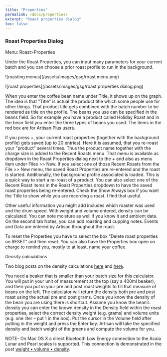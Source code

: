 ```yaml
---
title: "Properties"
permalink: /docs/properties/
excerpt: "Roast properties dialog"
toc: false
---
```

### Roast Properties Dialog

Menu: Roast>Properties

Under the Roast Properties, you can input many parameters for your current batch and you can choose a prior roast profile to run in the background.

![roasting menus](/assets/images/gsg/roast menu.png)

![roast properties](/assets/images/gsg/roast properties dialog.png)

When you enter the coffee bean name under Title, it shows up on the graph.  The idea is that "Title" is actual the product title which some people use for other things. That product title gets combined with the batch number to be rendered as title on the profile. The beans you use can be specified in the beans field.  So for example you have a product called Holiday Roast and in the bean field you enter the three types of beans you used.  The items in the red box are for Artisan.Plus users.  

If you press +, your current roast properties (together with the background profile) gets saved (up to 20 entries). Here it is assumed, that you re-roast your "product" several times. Thus the product name together with the charge size is added to the Recent Roasts menu. That menu is available as dropdown in the Roast Properties dialog next to the + and also as menu item under Files >> New. If you select one of those Recent Roasts from the File >> New menu, the saved Roast Properties are re-entered and the roast is started. Additionally, the background profile associated is loaded. This is a quick way to start a re-roast of a product. You can also select one of the Recent Roast items in the Roast Properties dropdown to have the saved roast properties being re-entered.  Check the Show Always box if you want the Title to show while you are recording a roast.  I find that useful.

Other useful information you might add includes which roaster was used and the drum speed.  With weight and volume entered, density can be calculated.  You can note moisture as well if you know it and ambient data.  On the second tab Notes, you can add roasting and cupping notes.  Events and Data are entered by Artisan throughout the roast.  

To reset the Properties you have to select the box “Delete roast properties on RESET” and then reset. You can also have the Properties box open on charge to remind you, mostly to at least, name your coffee.

*Density calculations*

Two blog posts on the density calculations [here](
https://artisan-roasterscope.blogspot.de/2014/11/batch-volume-and-bean-density.html) and [here](http://kostverlorenvaart.blogspot.nl/2014/12/lose-weight-gain-volume-about-coffee.html).

You need a beaker that is smaller than your batch size for this calculator.  You will put in your unit of measurement at the top (say a 400ml beaker), and then you put in your pre and post roast weights to fill that measure of beans on the left. The calculator will return the density both pre and post roast using the actual pre and post grams.   Once you know the density of the bean you are using there is shortcut. Assume you know the bean’s density you can enter the known density in the Density field within the roast properties, select the correct density weight (e.g. grams) and volume units (e.g. one liter – put 1 in the box).  Put the cursor in the Volume field after putting in the weight and press the Enter key. Artisan will take the specified density and batch weight of the greens and compute the volume for you.

NOTE-
On Mac OS X a direct Bluetooth Low Energy connection to the Acaia Lunar and Pearl scales is supported. This connection is demonstrated in the post [weight • volume • density](https://artisan-roasterscope.blogspot.com/2019/04/weight-volume-density.html).
